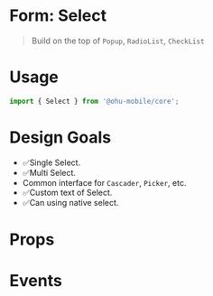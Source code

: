# Form: Select

> Build on the top of `Popup`, `RadioList`, `CheckList`

# Usage

```js
import { Select } from '@ohu-mobile/core';
```

# Design Goals

+ ✅Single Select.
+ ✅Multi Select.
+ Common interface for `Cascader`, `Picker`, etc.
+ ✅Custom text of Select.
+ ✅Can using native select.

# Props

# Events
